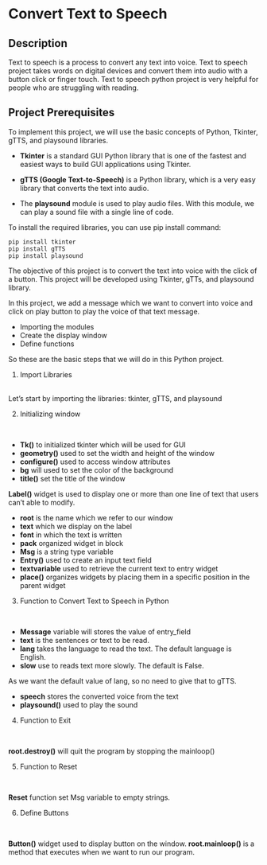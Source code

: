 # Convert Text to Speech

## Description
Text to speech is a process to convert any text into voice. Text to speech project takes words on digital devices and convert them into audio with a button click or finger touch. Text to speech python project is very helpful for people who are struggling with reading.

## Project Prerequisites

To implement this project, we will use the basic concepts of Python, Tkinter, gTTS, and playsound libraries.

- **Tkinter** is a standard GUI Python library that is one of the fastest and easiest ways to build GUI applications using Tkinter.

- **gTTS (Google Text-to-Speech)** is a Python library, which is a very easy library that converts the text into audio.

- The **playsound** module is used to play audio files. With this module, we can play a sound file with a single line of code.

To install the required libraries, you can use pip install command:

```
pip install tkinter
pip install gTTS
pip install playsound
```

The objective of this project is to convert the text into voice with the click of a button. This project will be developed using Tkinter, gTTs, and playsound library.

In this project, we add a message which we want to convert into voice and click on play button to play the voice of that text message.

- Importing the modules
- Create the display window
- Define functions

So these are the basic steps that we will do in this Python project.

1. Import Libraries
</br>
Let’s start by importing the libraries: tkinter, gTTS, and playsound

2. Initializing window
</br>

- **Tk()** to initialized tkinter which will be used for GUI
- **geometry()** used to set the width and height of the window
- **configure()** used to access window attributes
- **bg** will used to set the color of the background
- **title()** set the title of the window

**Label()** widget is used to display one or more than one line of text that users can’t able to modify.

- **root** is the name which we refer to our window
- **text** which we display on the label
- **font** in which the text is written
- **pack** organized widget in block
- **Msg** is a string type variable
- **Entry()** used to create an input text field
- **textvariable** used to retrieve the current text to entry widget
- **place()** organizes widgets by placing them in a specific position in the parent widget

3. Function to Convert Text to Speech in Python
</br>

- **Message** variable will stores the value of entry_field
- **text** is the sentences or text to be read.
- **lang** takes the language to read the text. The default language is English.
- **slow** use to reads text more slowly. The default is False.

As we want the default value of lang, so no need to give that to gTTS.

- **speech** stores the converted voice from the text
- **playsound()** used to play the sound

4. Function to Exit
</br>

**root.destroy()** will quit the program by stopping the mainloop()

5. Function to Reset
</br>

**Reset** function set Msg variable to empty strings.

6. Define Buttons
</br>

**Button()** widget used to display button on the window.
**root.mainloop()** is a method that executes when we want to run our program.